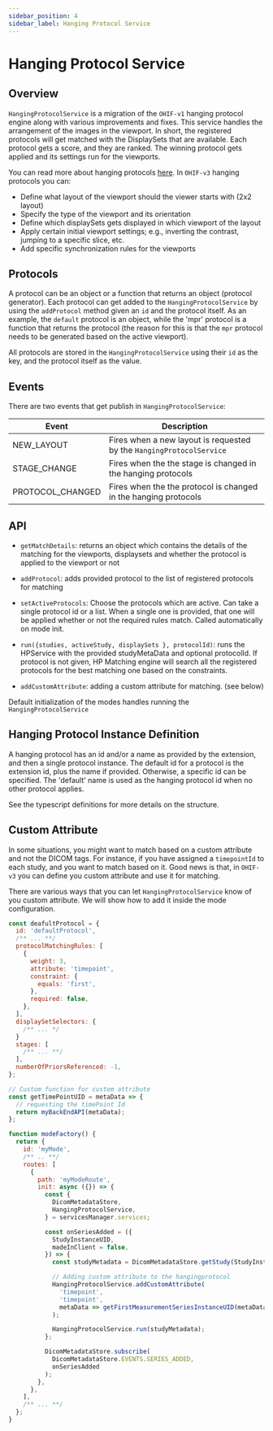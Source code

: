 ```yaml
---
sidebar_position: 4
sidebar_label: Hanging Protocol Service
---
```


# Hanging Protocol Service

## Overview

`HangingProtocolService` is a migration of the `OHIF-v1` hanging protocol
engine along with various improvements and fixes.
This service handles the arrangement of the images in the viewport. In
short, the registered protocols will get matched with the DisplaySets that are
available. Each protocol gets a score, and they are ranked. The
winning protocol gets applied and its settings run for the viewports.

You can read more about hanging protocols
[here](http://dicom.nema.org/dicom/Conf-2005/Day-2_Selected_Papers/B305_Morgan_HangProto_v1.pdf).
In `OHIF-v3` hanging protocols you can:

- Define what layout of the viewport should the viewer starts with (2x2 layout)
- Specify the type of the viewport and its orientation
- Define which displaySets gets displayed in which viewport of the layout
- Apply certain initial viewport settings; e.g., inverting the contrast, jumping to a specific slice, etc.
- Add specific synchronization rules for the viewports

## Protocols

A protocol can be an object or a function that returns an object (protocol generator).
Each protocol can get added to the `HangingProtocolService` by using the `addProtocol` method given
an `id` and the protocol itself. As an example, the `default` protocol is an object, while
the 'mpr' protocol is a function that returns the protocol (the reason for this is that the
`mpr` protocol needs to be generated based on the active viewport).

All protocols are stored in the `HangingProtocolService` using their `id` as the key, and
the protocol itself as the value.

## Events

There are two events that get publish in `HangingProtocolService`:

| Event        | Description                                                          |
| ------------ | -------------------------------------------------------------------- |
| NEW_LAYOUT   | Fires when a new layout is requested by the `HangingProtocolService` |
| STAGE_CHANGE | Fires when the the stage is changed in the hanging protocols         |
| PROTOCOL_CHANGED | Fires when the the protocol is changed in the hanging protocols         |



## API

- `getMatchDetails`: returns an object which contains the details of the
  matching for the viewports, displaysets and whether the protocol is
  applied to the viewport or not

- `addProtocol`: adds provided protocol to the list of registered protocols
  for matching

- `setActiveProtocols`: Choose the protocols which are active.  Can take a
single protocol id or a list.  When a single one is provided, that one will be
applied whether or not the required rules match.  Called automatically on mode
init.

- `run({studies, activeStudy, displaySets }, protocolId)`: runs the HPService with the provided
  studyMetaData and optional protocolId. If protocol is not given, HP Matching
  engine will search all the registered protocols for the best matching one
  based on the constraints.

- `addCustomAttribute`: adding a custom attribute for matching. (see below)

Default initialization of the modes handles running the `HangingProtocolService`

## Hanging Protocol Instance Definition
A hanging protocol has an id and/or a name as provided by the extension, and
then a single protocol instance.  The default id for a protocol is the extension
id, plus the name if provided.  Otherwise, a specific id can be specified.  The
'default' name is used as the hanging protocol id when no other protocol applies.

See the typescript definitions for more details on the structure.

## Custom Attribute
In some situations, you might want to match based on a custom attribute and not the DICOM tags. For instance,
if you have assigned a `timepointId` to each study, and you want to match based on it.
Good news is that, in `OHIF-v3` you can define you custom attribute and use it for matching.

There are various ways that you can let `HangingProtocolService` know of you
custom attribute. We will show how to add it inside the mode configuration.

```js
const deafultProtocol = {
  id: 'defaultProtocol',
  /** ... **/
  protocolMatchingRules: [
    {
      weight: 3,
      attribute: 'timepoint',
      constraint: {
        equals: 'first',
      },
      required: false,
    },
  ],
  displaySetSelectors: {
    /** ... */
  }
  stages: [
    /** ... **/
  ],
  numberOfPriorsReferenced: -1,
};

// Custom function for custom attribute
const getTimePointUID = metaData => {
  // requesting the timePoint Id
  return myBackEndAPI(metaData);
};

function modeFactory() {
  return {
    id: 'myMode',
    /** .. **/
    routes: [
      {
        path: 'myModeRoute',
        init: async ({}) => {
          const {
            DicomMetadataStore,
            HangingProtocolService,
          } = servicesManager.services;

          const onSeriesAdded = ({
            StudyInstanceUID,
            madeInClient = false,
          }) => {
            const studyMetadata = DicomMetadataStore.getStudy(StudyInstanceUID);

            // Adding custom attribute to the hangingprotocol
            HangingProtocolService.addCustomAttribute(
              'timepoint',
              'timepoint',
              metaData => getFirstMeasurementSeriesInstanceUID(metaData)
            );

            HangingProtocolService.run(studyMetadata);
          };

          DicomMetadataStore.subscribe(
            DicomMetadataStore.EVENTS.SERIES_ADDED,
            onSeriesAdded
          );
        },
      },
    ],
    /** ... **/
  };
}
```
